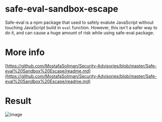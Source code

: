 # safe-eval-sandbox-escape
Safe-eval is a npm package that used to safely evalute JavaScript without touching JavaScript build in `eval` function. However, this isn't a safer way to do it, and can cause a huge amount of risk while using safe-eval package.

# More info
[https://github.com/MostafaSoliman/Security-Advisories/blob/master/Safe-eval%20Sandbox%20Escape/readme.md](https://github.com/MostafaSoliman/Security-Advisories/blob/master/Safe-eval%20Sandbox%20Escape/readme.md)

# Result
![image](https://user-images.githubusercontent.com/71683721/153716937-f571c78f-f8fc-4d2e-a149-f46d6cac6996.png)

